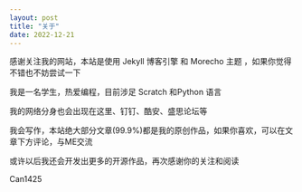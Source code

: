 ```yaml
---
layout: post
title: "关于"
date: 2022-12-21
---
```


感谢关注我的网站，本站是使用 Jekyll 博客引擎 和 Morecho 主题 ，如果你觉得不错也不妨尝试一下

我是一名学生，热爱编程，目前涉足 Scratch 和Python 语言
 
我的网络分身也会出现在这里、钉钉、酷安、盛思论坛等

我会写作，本站绝大部分文章(99.9%)都是我的原创作品，如果你喜欢，可以在文章下方评论，与ME交流

或许以后我还会开发出更多的开源作品，再次感谢你的关注和阅读

Can1425
